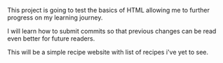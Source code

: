 This project is going to test the basics of HTML allowing me to further progress on my learning journey.

I will learn how to submit commits so that previous changes can be read even better for future readers. 

This will be a simple recipe website with list of recipes i've yet to see.